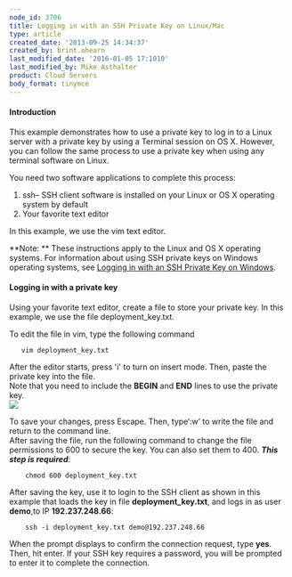 ```yaml
---
node_id: 3706
title: Logging in with an SSH Private Key on Linux/Mac
type: article
created_date: '2013-09-25 14:34:37'
created_by: brint.ohearn
last_modified_date: '2016-01-05 17:1010'
last_modified_by: Mike Asthalter
product: Cloud Servers
body_format: tinymce
---
```


#### Introduction

This example demonstrates how to use a private key to log in to a Linux
server with a private key by using a Terminal session on OS X. However,
you can follow the same process to use a private key when using any
terminal software on Linux.

You need two software applications to complete this process:

1.  ssh&ndash; SSH client software is installed on your Linux or OS X
    operating system by default
2.  Your favorite text editor

In this example, we use the vim text editor.

**Note: ** These instructions apply to the Linux and OS X operating
systems.  For information about using SSH private keys on Windows
operating systems, see [Logging in with an SSH Private Key on
Windows](http://www.rackspace.com/knowledge_center/article/logging-in-with-an-ssh-private-key-on-windows).

#### Logging in with a private key

Using your favorite text editor, create a file to store your private
key. In this example, we use the file deployment\_key.txt.

To edit the file in vim, type the following command

       vim deployment_key.txt

After the editor starts, press 'i' to turn on insert mode. Then, paste
the private key into the file.\
 Note that you need to include the **BEGIN** and **END** lines to use
the private key.\
 ![](/knowledge_center/sites/default/files/field/image/Linux2.png)

To save your changes, press Escape. Then, type&lsquo;:w&rsquo; to write the file
and return to the command line.\
 After saving the file, run the following command to change the file
permissions to 600 to secure the key. You can also set them to 400.
***This step is required***:

        chmod 600 deployment_key.txt

After saving the key, use it to login to the SSH client as shown in this
example that loads the key in file **deployment\_key.txt**, and logs in
as user **demo**,to IP **192.237.248.66**:

        ssh -i deployment_key.txt demo@192.237.248.66

When the prompt displays to confirm the connection request, type
**yes**. Then, hit enter. If your SSH key requires a password, you will
be prompted to enter it to complete the connection.


